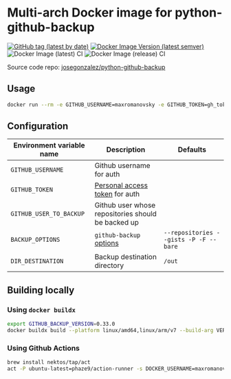 # Multi-arch Docker image for python-github-backup

[![GitHub tag (latest by date)](https://img.shields.io/github/v/tag/maxromanovsky/docker-python-github-backup)](https://github.com/maxromanovsky/docker-python-github-backup)
[![Docker Image Version (latest semver)](https://img.shields.io/docker/v/maxromanovsky/python-github-backup)](https://hub.docker.com/r/maxromanovsky/python-github-backup)
![Docker Image (latest) CI](https://github.com/maxromanovsky/docker-python-github-backup/workflows/Docker%20Image%20(latest)%20CI/badge.svg)
![Docker Image (release) CI](https://github.com/maxromanovsky/docker-python-github-backup/workflows/Docker%20Image%20(release)%20CI/badge.svg)

Source code repo: [josegonzalez/python-github-backup](https://github.com/josegonzalez/python-github-backup)

## Usage
```bash
docker run --rm -e GITHUB_USERNAME=maxromanovsky -e GITHUB_TOKEN=gh_token -e GITHUB_USER_TO_BACKUP=maxromanovsky -v "/Users/max/Downloads/gh:/out" maxromanovsky/python-github-backup:latest
```

## Configuration

| Environment variable name | Description | Defaults |
|-------------------------|-----------|--------|
| `GITHUB_USERNAME` | Github username for auth | |
| `GITHUB_TOKEN` | [Personal access token](https://github.com/settings/tokens) for auth | |
| `GITHUB_USER_TO_BACKUP` | Github user whose repositories should be backed up | |
| `BACKUP_OPTIONS` |`github-backup` [options](https://github.com/josegonzalez/python-github-backup#usage) | `--repositories --gists -P -F --bare` |
| `DIR_DESTINATION` | Backup destination directory | `/out` |

## Building locally

### Using `docker buildx`

```bash
export GITHUB_BACKUP_VERSION=0.33.0
docker buildx build --platform linux/amd64,linux/arm/v7 --build-arg VERSION=$GITHUB_BACKUP_VERSION -t maxromanovsky/python-github-backup:v${GITHUB_BACKUP_VERSION} --push .
```

### Using Github Actions
```bash
brew install nektos/tap/act
act -P ubuntu-latest=phaze9/action-runner -s DOCKER_USERNAME=maxromanovsky -s DOCKER_PASSWORD=docker-personal-access-token
```
